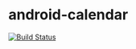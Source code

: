 # android-calendar

[![Build Status](https://cloud.drone.io/api/badges/v7lin/android-calendar/status.svg)](https://cloud.drone.io/v7lin/android-calendar)
